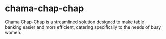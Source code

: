 # chama-chap-chap
Chama Chap-Chap is a streamlined solution designed to make table banking easier and more efficient, catering  specifically to the needs of busy women.  
